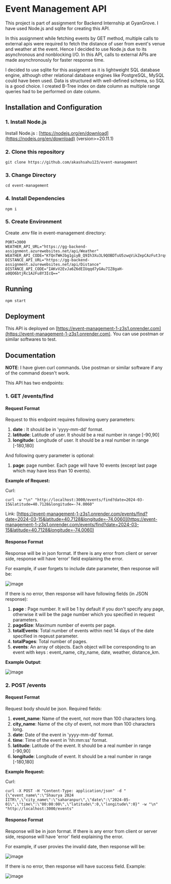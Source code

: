 # Event Management API
This project is part of assignment for Backend Internship at GyanGrove. 
I have used Node.js and sqlite for creating this API.

In this assignment while fetching events by GET method, multiple calls to external apis were required to fetch the distance of user from event's venue and weather at the event.
Hence I decided to use Node.js due to its asynchronous and nonblocking I/O. In this API, calls to external APIs are made asynchronously for faster response time.

I decided to use sqlite for this assignemt as it is lightweight SQL database engine, although other relational database engines like PostgreSQL, MySQL could have been used. 
Data is structured with well-defined schema, so SQL is a good choice. I created B-Tree index on date column as multiple range queries had to be performed on date column.

## Installation and Configuration
### 1. Install Node.js
Install Node.js : [https://nodejs.org/en/download](https://nodejs.org/en/download) (version>=20.11.1)

### 2. Clone this repository
```
git clone https://github.com/akashsahu123/event-management
```

### 3. Change Directory
```
cd event-management
```

### 4. Install Dependencies
```
npm i
```

### 5. Create Environment
Create .env file in event-management directory:
```
PORT=3000
WEATHER_API_URL="https://gg-backend-assignment.azurewebsites.net/api/Weather"
WEATHER_API_CODE="KfQnTWHJbg1giyB_Q9Ih3Xu3L9QOBDTuU5zwqVikZepCAzFut3rqsg=="
DISTANCE_API_URL="https://gg-backend-assignment.azurewebsites.net/api/Distance"
DISTANCE_API_CODE="IAKvV2EvJa6Z6dEIUqqd7yGAu7IZ8gaH-a0QO6btjRc1AzFu8Y3IcQ=="
```

## Running
```
npm start
```

## Deployment
This API is deployed on [https://event-management-1-z3s1.onrender.com](https://event-management-1-z3s1.onrender.com). You can use postman or similar softwares to test.

## Documentation
**NOTE**: I have given curl commands. Use postman or similar software if any of the command doesn't work.

This API has two endpoints:

### 1. GET /events/find
#### Request Format
Request to this endpoint requires following query parameters:
1. **date** : It should be in 'yyyy-mm-dd' format.
2. **latitude**: Latitude of user. It should be a real number in range [-90,90]
3. **longitude**: Longitude of user. It should be a real number in range [-180,180]

   
And following query parameter is optional:
1. **page**: page number. Each page will have 10 events (except last page which may have less than 10 events).

**Example of Request:**

Curl:
```
curl -w "\n" "http://localhost:3000/events/find?date=2024-03-15&latitude=40.7128&longitude=-74.0060"
```

Link: [https://event-management-1-z3s1.onrender.com/events/find?date=2024-03-15&latitude=40.7128&longitude=-74.0060](https://event-management-1-z3s1.onrender.com/events/find?date=2024-03-15&latitude=40.7128&longitude=-74.0060)


#### Response Format
Response will be in json format. If there is any error from client or server side, response will have 'error' field explaining the error.

For example, if user forgets to include date parameter, then response will be:

![image](https://github.com/akashsahu123/event-management/assets/98690761/ebe6d568-93ab-447b-b555-6b5d1349a3ac)

If there is no error, then response will have following fields (in JSON response):
1. **page** : Page number. It will be 1 by default if you don't specify any page, otherwise it will be the page number which you specified in request parameters.
2. **pageSize**: Maximum number of events per page.
3. **totalEvents**: Total number of events within next 14 days of the date specified in reqeust parameter.
4. **totalPages**: Total number of pages.
5. **events**: An array of objects. Each object will be corresponding to an event with keys : event_name, city_name, date, weather, distance_km.

**Example Output**:

![image](https://github.com/akashsahu123/event-management/assets/98690761/467ac479-f278-463d-a4b4-fd1935dea635)

### 2. POST /events
#### Request Format
Request body should be json. Required fields:
1. **event_name**: Name of the event, not more than 100 characters long.
2. **city_name**: Name of the city of event, not more than 100 characters long.
3. **date**: Date of the event in 'yyyy-mm-dd' format.
4. **time**: Time of the event in 'hh:mm:ss' format.
5. **latitude**: Latitude of the event. It should be a real number in range [-90,90]
6. **longitude**: Longitude of event. It should be a real number in range [-180,180]

**Example Request:**

Curl:
```
curl -X POST -H "Content-Type: application/json" -d "{\"event_name\":\"Shaurya 2024 IITR\",\"city_name\":\"saharanpur\",\"date\":\"2024-05-01\",\"time\":\"00:00:00\",\"latitude\":0,\"longitude\":0}" -w "\n" "http://localhost:3000/events"
```

#### Response Format
Response will be in json format. If there is any error from client or server side, response will have 'error' field explaining the error.

For example, if user provies the invalid date, then response will be:

![image](https://github.com/akashsahu123/event-management/assets/98690761/6b74a162-4ca2-4b2c-be80-eb3e9419f0e6)

If there is no error, then response will have success field. Example:

![image](https://github.com/akashsahu123/event-management/assets/98690761/349c77db-ab79-4ad4-8b7b-e80e41da51c8)


